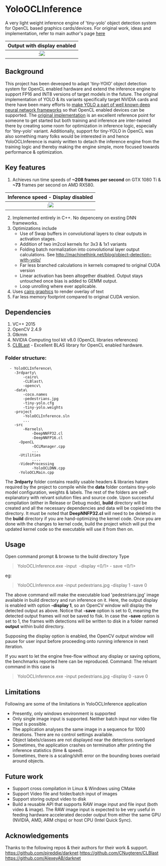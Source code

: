 # YoloOCLInference

A very light weight inference engine of 'tiny-yolo' object detection system for OpenCL based graphics cards/devices. For original work, ideas and implementation, refer to main author's page [here](https://pjreddie.com/darknet/)

Output with display enabled|
:-------------------------:|
:![](https://github.com/sat8/YoloOCLInference/blob/master/frame_000006.jpg)|


## Background
This project has been deveoped to adapt 'tiny-YOlO' object detection system for OpenCL enabled hardware and extend the inference engine to support FP16 and INT8 versions of target models in the future. The original implementation of YOLO & its variants specifically target NVIDIA cards and there have been many efforts to [make YOLO a part of well known deep neural network frameworks](https://www.google.co.uk/search?rlz=1C1CHBD_en-GBGB743GB743&q=tensorflow+yolo&spell=1&sa=X&ved=0ahUKEwip3fKSkN_WAhXmBsAKHX7oB-EQvwUIJSgA&biw=1920&bih=974) so that OpenCL enabled devices can be supported. The [original implementation](https://github.com/pjreddie/darknet) is an excellent reference point for someone to get started but both training and inference are inter-twined there by creating some room for optimization in inference logic, especially for 'tiny-yolo' variant. Additionally, support for tiny-YOLO in OpenCL was also something many folks would be interested in and hence YoloOCLInference is mainly written to detach the inference engine from the training logic and thereby making the engine simple, more focused towards performance & optimization.  

## Key features
1. Achieves run time speeds of **~208 frames per second** on GTX 1080 Ti & **~73** frames per second on AMD RX580.

Inference speed - Display disabled|
:-------------------------:|
:![](https://github.com/sat8/YoloOCLInference/blob/master/Capture.jpg)|

2. Implemented entirely in C++. No depenceny on exsting DNN frameworks.
3. Optimizations include 
   * Use of Swap buffers in convolutional layers to clear outputs in activation stages.
   * Addition of two im2col kernels for 3x3 & 1x1 variants
   * Folding batch normalization into convolutional layer output calculations. See http://machinethink.net/blog/object-detection-with-yolo/ 
   * Far less branched calculations in kernels comapred to original CUDA version
   * Linear activation has been altogether disabled. Output stays untouched once bias is added to GEMM output.
   * Loop unrolling where ever applicable. 
4. Uses [cairo graphics](https://wiki.gnome.org/Projects/gtkmm/MSWindows) to render overlay of text
5. Far less memory footprint compared to original CUDA version. 

## Dependencies
1. VC++ 2015
2. OpenCV 2.4.9
3. Gtkmm
4. NVIDIA Computing tool kit v8.0 (OpenCL libraries references)
5. [CLBLast](https://github.com/CNugteren/CLBlast) - Excellent BLAS library for OpenCL enabled hardware.

### Folder structure:

      - YoloOCLInference\
        -3rdparty\
            -cairo\
            -CLBlast\
            -opencv\
        -data\
            -coco.names
            -pedestrians.jpg
            -tiny-yolo.cfg
            -tiny-yolo.weights
        -project
            -YoloOCLInference.sln
            ...
        -src
            -Kernels\
                -DeepNNFP32.cl
                -DeepNNFP16.cl
          -OpenCL
                -OCLManager.cpp
                ...
          -Utilities
                ....
          -VideoProcessing
                -YoloOCLDNN.cpp
          -YoloOCLMain.cpp
           
The **3rdparty** folder contains readily usable headers & libraries hatare required by the project to compile while the **data** folder contains tiny-yolo model configuration, weights & labels. The rest of the folders are self-explanatory with relvant solution files and source code. Upon successful compilation (either in Release or Debug mode), **build** directory will be created and all the necessary dependencies and data will be copied into the directory. It must be noted that **DeepNNFP32.cl** will need to be deleted in the **build** directory if you are hand-optimizing the kernel code. Once you are done with the changes to kernel code, build the project which will put the updated kernel code so the executable will use it from then on.

## Usage
  Open command prompt & browse to the build directory
  Type 
  
 > YoloOCLInference.exe -input <image> -display <0/1> - save <0/1>
    
 eg:  
 > YoloOCLInference.exe -input pedestrians.jpg -display 1 -save 0
 
The above command will make the executable load 'pedestrians.jpg' image available in build directory and run inference on it. Here, the output display is enabled with option **-display 1**, so an OpenCV window will display the detected output as above. Notice that **-save** option is set to 0, meaning the detected output frames will not be saved to fisk. In case the **-save** option is set to 1, the frames with detections will be written to disk in a folder named **output** within build directory.

Supposing the display option is enabled, the OpenCV output window will pause for user input before proceeding onto running inference in next iteration.
 
If you want to let the engine free-flow without any display or saving options, the benchmarks reported here can be reproduced. 
Command: The relvant command in this case is

> YoloOCLInference.exe -input pedestrians.jpg -display 0 -save 0
 
## Limitations

Following are some of the limitations in YoloOCLInference application
* Presently, only windows environment is supported
* Only single image input is supported. Neither batch input nor video file input is possible.
* The application analyses the same image in a sequence for 1000 iterations. There are no control settings available.
* Object labels/classes are not displayed near the detections overlayed
* Sometimes, the application crashes on termination after printing the inference statistics (time & speed). 
* Sometimes, there is a scaling/shift error on the bounding boxes overlaid around objects.

## Future work
* Support cross compilation in Linux & Windows using CMake
* Support Video file and folder/batch input of images
* Support storing output video to disk
* Build a reusable API that supports RAW image input and file input (both video & image). The RAW image input is expected to be very useful in feeding hardware accelerated decoder output from either the same GPU (NVIDIA, AMD, ARM chips) or host CPU (Intel Quick Sync).

## Acknowledgements
Thanks to the following repos & their authors for their work & support.
https://github.com/pjreddie/darknet
https://github.com/CNugteren/CLBlast
https://github.com/AlexeyAB/darknet






